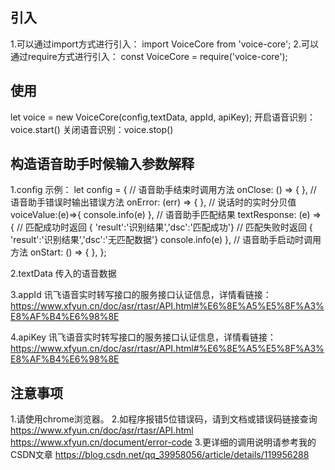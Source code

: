## 引入
1.可以通过import方式进行引入：
  import VoiceCore from 'voice-core';
2.可以通过require方式进行引入：
  const VoiceCore = require('voice-core');
  
## 使用
  let voice = new VoiceCore(config,textData, appId, apiKey);
  开启语音识别：voice.start() 
  关闭语音识别：voice.stop()
  
## 构造语音助手时候输入参数解释
1.config
  示例：
    let config = {
	  // 语音助手结束时调用方法
      onClose: () => {
      },
	  // 语音助手错误时输出错误方法
      onError: (err) => {
      },
      // 说话时的实时分贝值
      voiceValue:(e)=>{
        console.info(e)
      },
	  // 语音助手匹配结果
      textResponse: (e) => {
        // 匹配成功时返回 { 'result':'识别结果','dsc':'匹配成功'}
        // 匹配失败时返回 { 'result':'识别结果','dsc':'无匹配数据'}
		console.info(e)
      },
	  // 语音助手启动时调用方法
      onStart: () => {
      },
    };

2.textData
  传入的语音数据
  
3.appId
  讯飞语音实时转写接口的服务接口认证信息，详情看链接：
  https://www.xfyun.cn/doc/asr/rtasr/API.html#%E6%8E%A5%E5%8F%A3%E8%AF%B4%E6%98%8E

4.apiKey
  讯飞语音实时转写接口的服务接口认证信息，详情看链接：
  https://www.xfyun.cn/doc/asr/rtasr/API.html#%E6%8E%A5%E5%8F%A3%E8%AF%B4%E6%98%8E
 
## 注意事项
1.请使用chrome浏览器。
2.如程序报错5位错误码，请到文档或错误码链接查询
  https://www.xfyun.cn/doc/asr/rtasr/API.html
  https://www.xfyun.cn/document/error-code
3.更详细的调用说明请参考我的CSDN文章
  https://blog.csdn.net/qq_39958056/article/details/119956288
